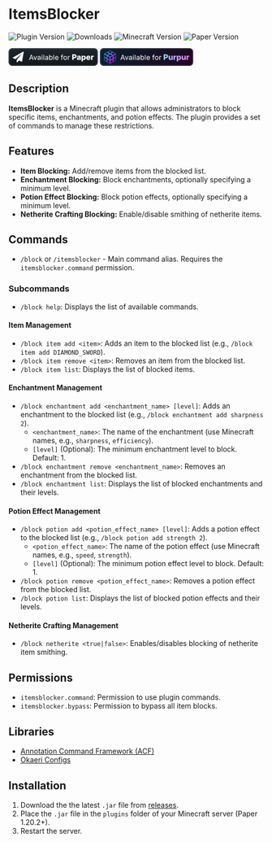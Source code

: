 # ItemsBlocker

![Plugin Version](https://img.shields.io/github/v/tag/flezeusz/ItemsBlocker?label=Version&color=brightgreen)
![Downloads](https://img.shields.io/github/downloads/flezeusz/ItemsBlocker/total?label=Downloads&color=blueviolet)
![Minecraft Version](https://img.shields.io/badge/Minecraft-1.20.2-orange.svg)
![Paper Version](https://img.shields.io/badge/Paper-1.20.2-blue.svg)

<a href="/#"><img src="https://raw.githubusercontent.com/intergrav/devins-badges/v2/assets/compact/supported/paper_46h.png" height="35"></a>
<a href="/#"><img src="https://raw.githubusercontent.com/intergrav/devins-badges/v2/assets/compact/supported/purpur_46h.png" height="35"></a>

## Description

**ItemsBlocker** is a Minecraft plugin that allows administrators to block specific items, enchantments, and potion effects. The plugin provides a set of commands to manage these restrictions.

## Features

* **Item Blocking:** Add/remove items from the blocked list.
* **Enchantment Blocking:** Block enchantments, optionally specifying a minimum level.
* **Potion Effect Blocking:** Block potion effects, optionally specifying a minimum level.
* **Netherite Crafting Blocking:** Enable/disable smithing of netherite items.

## Commands

* `/block` or `/itemsblocker` - Main command alias.  Requires the `itemsblocker.command` permission.

### Subcommands

* `/block help`: Displays the list of available commands.

#### Item Management

* `/block item add <item>`: Adds an item to the blocked list (e.g., `/block item add DIAMOND_SWORD`).
* `/block item remove <item>`: Removes an item from the blocked list.
* `/block item list`: Displays the list of blocked items.

#### Enchantment Management

* `/block enchantment add <enchantment_name> [level]`: Adds an enchantment to the blocked list (e.g., `/block enchantment add sharpness 2`).
    * `<enchantment_name>`: The name of the enchantment (use Minecraft names, e.g., `sharpness`, `efficiency`).
    * `[level]` (Optional): The minimum enchantment level to block. Default: 1.
* `/block enchantment remove <enchantment_name>`: Removes an enchantment from the blocked list.
* `/block enchantment list`: Displays the list of blocked enchantments and their levels.

#### Potion Effect Management

* `/block potion add <potion_effect_name> [level]`: Adds a potion effect to the blocked list (e.g., `/block potion add strength 2`).
    * `<potion_effect_name>`: The name of the potion effect (use Minecraft names, e.g., `speed`, `strength`).
    * `[level]` (Optional): The minimum potion effect level to block. Default: 1.
* `/block potion remove <potion_effect_name>`: Removes a potion effect from the blocked list.
* `/block potion list`: Displays the list of blocked potion effects and their levels.

#### Netherite Crafting Management

* `/block netherite <true|false>`: Enables/disables blocking of netherite item smithing.

## Permissions

* `itemsblocker.command`: Permission to use plugin commands.
* `itemsblocker.bypass`: Permission to bypass all item blocks.

## Libraries

* [Annotation Command Framework (ACF)](https://github.com/aikar/commands)
 * [Okaeri Configs](https://github.com/OkaeriPoland/okaeri-configs)

## Installation

1.  Download the the latest `.jar` file from [releases](https://github.com/flezeusz/ItemsBlocker/releases/latest).
2.  Place the `.jar` file in the `plugins` folder of your Minecraft server (Paper 1.20.2+).
3.  Restart the server.
